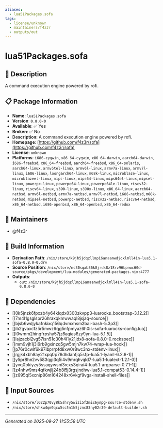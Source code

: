 ```yaml
---
aliases:
  - lua51Packages.sofa
tags:
  - license/unknown
  - maintainers/f4z3r
  - outputs/out
---
```


# lua51Packages.sofa

## 📝 Description

A command execution engine powered by rofi.

## 📋 Package Information

- **Name**: `lua51Packages.sofa`
- **Version**: `0.8.0-0`
- **Available**: ✅ Yes
- **Broken**: ✅ No
- **Description**: A command execution engine powered by rofi.
- **Homepage**: [https://github.com/f4z3r/sofa](https://github.com/f4z3r/sofa)
- **License**: `unknown`
- **Platforms**: `i686-cygwin`, `x86_64-cygwin`, `x86_64-darwin`, `aarch64-darwin`, `i686-freebsd`, `x86_64-freebsd`, `aarch64-freebsd`, `x86_64-solaris`, `aarch64-linux`, `armv5tel-linux`, `armv6l-linux`, `armv7a-linux`, `armv7l-linux`, `i686-linux`, `loongarch64-linux`, `m68k-linux`, `microblaze-linux`, `microblazeel-linux`, `mips-linux`, `mips64-linux`, `mips64el-linux`, `mipsel-linux`, `powerpc-linux`, `powerpc64-linux`, `powerpc64le-linux`, `riscv32-linux`, `riscv64-linux`, `s390-linux`, `s390x-linux`, `x86_64-linux`, `aarch64-netbsd`, `armv6l-netbsd`, `armv7a-netbsd`, `armv7l-netbsd`, `i686-netbsd`, `m68k-netbsd`, `mipsel-netbsd`, `powerpc-netbsd`, `riscv32-netbsd`, `riscv64-netbsd`, `x86_64-netbsd`, `i686-openbsd`, `x86_64-openbsd`, `x86_64-redox`
## 👥 Maintainers

- @f4z3r


## 🔧 Build Information

- **Derivation Path**: `/nix/store/k9jh5jdqzllmp16anaanwdjcxlmll41n-lua5.1-sofa-0.8.0-0.drv`
- **Source Position**: `/nix/store/ns30sqxb36k8jrds8z18rv96bpnwc60d-source/pkgs/development/lua-modules/generated-packages.nix:4777`
- **Outputs**:
  - `out`:  `/nix/store/k9jh5jdqzllmp16anaanwdjcxlmll41n-lua5.1-sofa-0.8.0-0`

## 🔗 Dependencies

- [[0k5jnzk6fpxzb4y64klqdx0300zkvpp3-luarocks_bootstrap-3.12.2]]
- [[7m4l1gsglspr26hraxqkmwwaql8jsjaq-source]]
- [[bjsb6wdjykafnkixq156qdvmxhsm2bai-bash-5.3p3]]
- [[ib2gvaxc1z5r5mwz6qg5nfpmyaz6h0is-sofa-luarocks-config.lua]]
- [[l0wmm2hingfrpshy57jz6aqias8zy9yn-lua-5.1.5]]
- [[lajzacbl2vg57isn51c30h4i1y21jdx8-sofa-0.8.0-0.rockspec]]
- [[mm9vjh1j3i6rb9gxinzq5gw5mjn7kw74-wrap-lua-hook]]
- [[p76r0cwlf6k97ibprrpfd8xw0r8wc3nx-stdenv-linux]]
- [[rgjk4xbh8ay21xpq0p78dhdanfjq5sfp-lua5.1-lyaml-6.2.8-1]]
- [[y5pr8hn2vv583qgi3q5i4v9mrqhvqld7-lua5.1-luatext-1.2.1-0]]
- [[yvq0bkiyzy5ssaqywsni3rcxs3qirai4-lua5.1-argparse-0.7.1-1]]
- [[z4nhw9ms4qfkwjlj24b8i5j3rgsjndhw-lua5.1-compat53-0.14.4-1]]
- [[z695ql5xcnip86m164248xr6vkgf9vga-install-shell-files]]

## 📁 Input Sources

- `/nix/store/l622p70vy8k5sh7y5wizi5f2mic6ynpg-source-stdenv.sh`
- `/nix/store/shkw4qm9qcw5sc5n1k5jznc83ny02r39-default-builder.sh`

---
*Generated on 2025-09-27 11:55:59 UTC*
